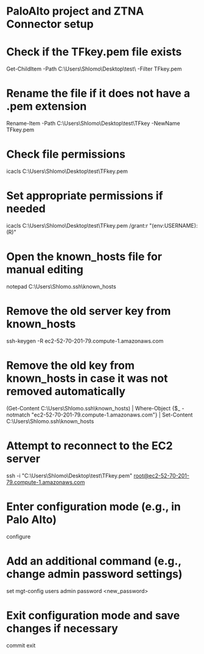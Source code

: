 # PaloAlto project and ZTNA Connector setup

# Check if the TFkey.pem file exists
Get-ChildItem -Path C:\Users\Shlomo\Desktop\test\ -Filter TFkey.pem

# Rename the file if it does not have a .pem extension
Rename-Item -Path C:\Users\Shlomo\Desktop\test\TFkey -NewName TFkey.pem

# Check file permissions
icacls C:\Users\Shlomo\Desktop\test\TFkey.pem

# Set appropriate permissions if needed
icacls C:\Users\Shlomo\Desktop\test\TFkey.pem /grant:r "$($env:USERNAME):(R)"

# Open the known_hosts file for manual editing
notepad C:\Users\Shlomo\.ssh\known_hosts

# Remove the old server key from known_hosts
ssh-keygen -R ec2-52-70-201-79.compute-1.amazonaws.com

# Remove the old key from known_hosts in case it was not removed automatically
(Get-Content C:\Users\Shlomo\.ssh\known_hosts) | Where-Object {$_ -notmatch "ec2-52-70-201-79.compute-1.amazonaws.com"} | Set-Content C:\Users\Shlomo\.ssh\known_hosts

# Attempt to reconnect to the EC2 server
ssh -i "C:\Users\Shlomo\Desktop\test\TFkey.pem" root@ec2-52-70-201-79.compute-1.amazonaws.com

# Enter configuration mode (e.g., in Palo Alto)
configure

# Add an additional command (e.g., change admin password settings)
set mgt-config users admin password <new_password>

# Exit configuration mode and save changes if necessary
commit
exit
